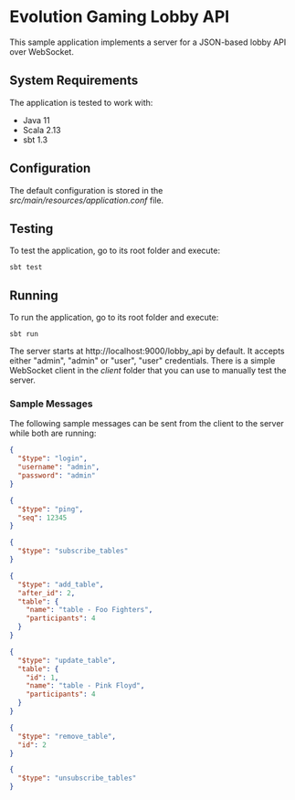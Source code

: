 # Evolution Gaming Lobby API

This sample application implements a server for a JSON-based lobby API over WebSocket.

## System Requirements

The application is tested to work with:

* Java 11
* Scala 2.13
* sbt 1.3

## Configuration

The default configuration is stored in the *src/main/resources/application.conf* file.

## Testing

To test the application, go to its root folder and execute:

    sbt test

## Running

To run the application, go to its root folder and execute:

    sbt run

The server starts at http://localhost:9000/lobby_api by default. It accepts either "admin", "admin" or
"user", "user" credentials. There is a simple WebSocket client in the *client* folder that you can use to
manually test the server.

### Sample Messages

The following sample messages can be sent from the client to the server while both are running:

```json
{
  "$type": "login",
  "username": "admin",
  "password": "admin"
}
```

```json
{
  "$type": "ping",
  "seq": 12345
}
```

```json
{
  "$type": "subscribe_tables"
}
```

```json
{
  "$type": "add_table",
  "after_id": 2,
  "table": {
    "name": "table - Foo Fighters",
    "participants": 4
  }
}
```

```json
{
  "$type": "update_table",
  "table": {
    "id": 1,
    "name": "table - Pink Floyd",
    "participants": 4
  }
}
```

```json
{
  "$type": "remove_table",
  "id": 2
}
```

```json
{
  "$type": "unsubscribe_tables"
}
```
